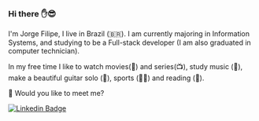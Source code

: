 ### Hi there :hand::sunglasses:

  I'm Jorge Filipe, I live in Brazil (:brazil:). I am currently majoring in Information Systems, and studying to be a Full-stack developer (I am also graduated in computer technician).

  In my free time I like to watch movies(:movie_camera:) and series(:tv:), study music (:musical_score:), make a beautiful guitar solo (:guitar:), sports (:running_man:) and reading (:book:).

  :mag_right: Would you like to meet me?

[![Linkedin Badge](https://img.shields.io/badge/-LinkedIn-blue?style=flat-square&logo=Linkedin&logoColor=white&link=https://www.linkedin.com/in/Jorge-Filipe-Silva)](https://www.linkedin.com/in/fill)
